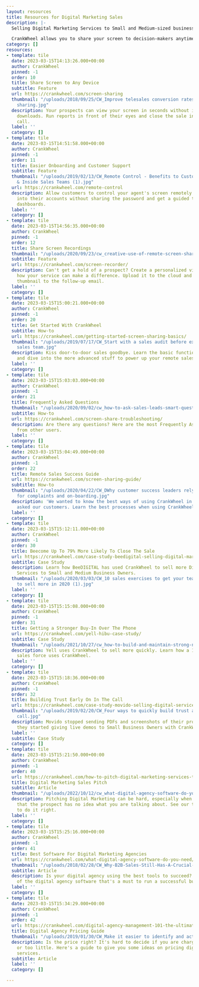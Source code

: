 ```yaml
---
layout: resources
title: Resources for Digital Marketing Sales
description: |-
  Selling Digital Marketing Services to Small and Medium-sized businesses can be difficult. SMB owners are notoriously busy and hard to reach.

  CrankWheel allows you to share your screen to decision-makers anytime, anywhere, to any device.
category: []
resources:
- template: tile
  date: 2023-03-15T14:13:26.000+00:00
  author: CrankWheel
  pinned: -1
  order: 10
  title: Share Screen to Any Device
  subtitle: Feature
  url: https://crankwheel.com/screen-sharing
  thumbnail: "/uploads/2018/09/25/CW_Improve telesales conversion rates with screen
    sharing.jpg"
  description: Your prospects can view your screen in seconds without installing or
    downloads. Run reports in front of their eyes and close the sale in the first
    call.
  label: ''
  category: []
- template: tile
  date: 2023-03-15T14:51:58.000+00:00
  author: CrankWheel
  pinned: -1
  order: 11
  title: Easier Onboarding and Customer Support
  subtitle: Feature
  thumbnail: "/uploads/2019/02/13/CW_Remote Control - Benefits to Customer Service
    & Inside Sales Teams (1).jpg"
  url: https://crankwheel.com/remote-control
  description: Allow customers to control your agent's screen remotely. Let them log
    into their accounts without sharing the password and get a guided tour of their
    dashboards.
  label: ''
  category: []
- template: tile
  date: 2023-03-15T14:56:35.000+00:00
  author: CrankWheel
  pinned: -1
  order: 12
  title: Share Screen Recordings
  thumbnail: "/uploads/2020/09/23/cw_creative-use-of-remote-screen-shares-to-improve-sales-conversion-rates.jpg"
  subtitle: Feature
  url: https://crankwheel.com/screen-recorder/
  description: Can't get a hold of a prospect? Create a personalized video, showcasing
    how your service can make a difference. Upload it to the cloud and embed an animated
    thumbnail to the follow-up email.
  label: ''
  category: []
- template: tile
  date: 2023-03-15T15:00:21.000+00:00
  author: CrankWheel
  pinned: -1
  order: 20
  title: Get Started With CrankWheel
  subtitle: How-to
  url: https://crankwheel.com/getting-started-screen-sharing-basics/
  thumbnail: "/uploads/2019/07/17/CW_Start with a sales audit before expanding your
    sales team.jpg"
  description: Kiss door-to-door sales goodbye. Learn the basic functions of CrankWheel
    and dive into the more advanced stuff to power up your remote sales efforts.
  label: ''
  category: []
- template: tile
  date: 2023-03-15T15:03:03.000+00:00
  author: CrankWheel
  pinned: -1
  order: 21
  title: Frequently Asked Questions
  thumbnail: "/uploads/2020/09/02/cw_how-to-ask-sales-leads-smart-questions-about-pain-points-and-goals.jpg"
  subtitle: How-to
  url: https://crankwheel.com/screen-share-troubleshooting/
  description: Are there any questions? Here are the most Frequently Asked Questions
    from other users.
  label: ''
  category: []
- template: tile
  date: 2023-03-15T15:04:49.000+00:00
  author: CrankWheel
  pinned: -1
  order: 22
  title: Remote Sales Success Guide
  url: https://crankwheel.com/screen-sharing-guide/
  subtitle: How-to
  thumbnail: "/uploads/2020/04/22/CW_DWhy customer success leaders rely on CrankWheel
    for complaints and on-boarding.jpg"
  description: 'We wanted to know the best ways of using CrankWheel in sales so we
    asked our customers. Learn the best processes when using CrankWheel in sales. '
  label: ''
  category: []
- template: tile
  date: 2023-03-15T15:12:11.000+00:00
  author: CrankWheel
  pinned: -1
  order: 30
  title: Beecome Up To 79% More Likely To Close The Sale
  url: https://crankwheel.com/case-study-beedigital-selling-digital-marketing-services-to-local-businesses-case-study/
  subtitle: Case Study
  description: Learn how BeeDIGITAL has used CrankWheel to sell more Digital Marketing
    Services to Small and Medium Business Owners.
  thumbnail: "/uploads/2020/03/03/CW_10 sales exercises to get your team fired up
    to sell more in 2020 (1).jpg"
  label: ''
  category: []
- template: tile
  date: 2023-03-15T15:15:08.000+00:00
  author: CrankWheel
  pinned: -1
  order: 31
  title: Getting a Stronger Buy-In Over The Phone
  url: https://crankwheel.com/yell-hibu-case-study/
  subtitle: Case Study
  thumbnail: "/uploads/2021/10/27/cw_how-to-build-and-maintain-strong-new-client-relationships-when-virtual-selling.jpg"
  description: Yell uses CrankWheel to sell more quickly. Learn how a 1000 strong
    sales force uses CrankWheel.
  label: ''
  category: []
- template: tile
  date: 2023-03-15T15:18:36.000+00:00
  author: CrankWheel
  pinned: -1
  order: 32
  title: Building Trust Early On In The Call
  url: https://crankwheel.com/case-study-movido-selling-digital-services-case-study/
  thumbnail: "/uploads/2019/02/20/CW_Four ways to quickly build trust after a cold
    call.jpg"
  description: Movido stopped sending PDFs and screenshots of their products when
    they started giving live demos to Small Business Owners with CrankWheel.
  label: ''
  subtitle: Case Study
  category: []
- template: tile
  date: 2023-03-15T15:21:50.000+00:00
  author: CrankWheel
  pinned: -1
  order: 40
  url: https://crankwheel.com/how-to-pitch-digital-marketing-services-to-businesses/
  title: Digital Marketing Sales Pitch
  subtitle: Article
  thumbnail: "/uploads/2022/10/12/cw_what-digital-agency-software-do-you-need.png"
  description: Pitching Digital Marketing can be hard, especially when it's likely
    that the prospect has no idea what you are talking about. See our tips on how
    to do it right.
  label: ''
  category: []
- template: tile
  date: 2023-03-15T15:25:16.000+00:00
  author: CrankWheel
  pinned: -1
  order: 41
  title: Best Software For Digital Marketing Agencies
  url: https://crankwheel.com/what-digital-agency-software-do-you-need/
  thumbnail: "/uploads/2018/02/28/CW_Why-B2B-Sales-Still-Has-A-Crucial-Digital-Gap.jpg"
  subtitle: Article
  description: Is your digital agency using the best tools to succeed? Here's a list
    of the digital agency software that's a must to run a successful business.
  label: ''
  category: []
- template: tile
  date: 2023-03-15T15:34:29.000+00:00
  author: CrankWheel
  pinned: -1
  order: 42
  url: https://crankwheel.com/digital-agency-management-101-the-ultimate-pricing-guide/
  title: Digital Agency Pricing Guide
  thumbnail: "/uploads/2019/01/30/CW_Make it easier to identify and act on sales opportunities.jpg"
  description: Is the price right? It's hard to decide if you are charging too much
    or too little. Here's a guide to give you some ideas on pricing digital marketing
    services.
  subtitle: Article
  label: ''
  category: []

---
```

